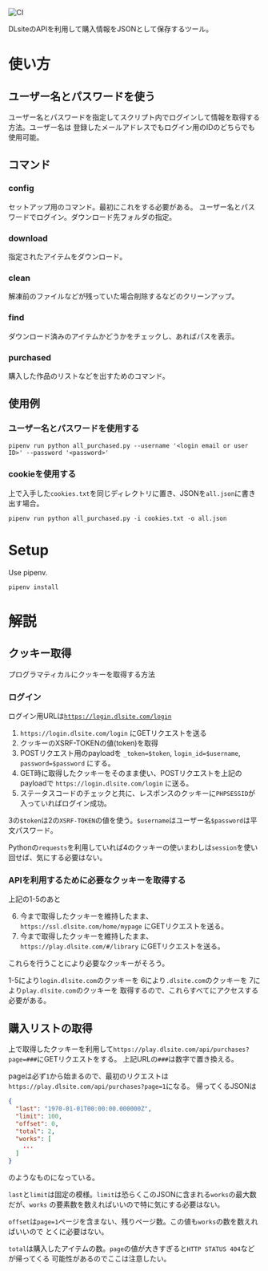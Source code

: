 ![CI](https://github.com/kurorinchan/dlsite-purchased/workflows/CI/badge.svg?branch=master)

DLsiteのAPIを利用して購入情報をJSONとして保存するツール。

# 使い方

## ユーザー名とパスワードを使う

ユーザー名とパスワードを指定してスクリプト内でログインして情報を取得する方法。ユーザー名は
登録したメールアドレスでもログイン用のIDのどちらでも使用可能。


## コマンド

### config
セットアップ用のコマンド。最初にこれをする必要がある。
ユーザー名とパスワードでログイン。ダウンロード先フォルダの指定。

### download
指定されたアイテムをダウンロード。

### clean
解凍前のファイルなどが残っていた場合削除するなどのクリーンアップ。

### find
ダウンロード済みのアイテムかどうかをチェックし、あればパスを表示。

### purchased
購入した作品のリストなどを出すためのコマンド。

## 使用例

### ユーザー名とパスワードを使用する
```
pipenv run python all_purchased.py --username '<login email or user ID>' --password '<password>'
```

### cookieを使用する
上で入手した`cookies.txt`を同じディレクトリに置き、JSONを`all.json`に書き出す場合。

```
pipenv run python all_purchased.py -i cookies.txt -o all.json
```

# Setup
Use pipenv.

```
pipenv install
```

# 解説

## クッキー取得

プログラマティカルにクッキーを取得する方法

### ログイン

ログイン用URLは[`https://login.dlsite.com/login`](https://login.dlsite.com/login)

1. `https://login.dlsite.com/login` にGETリクエストを送る
2. クッキーのXSRF-TOKENの値(token)を取得
3. POSTリクエスト用のpayloadを `_token=$token`, `login_id=$username`, `password=$password` にする。
4. GET時に取得したクッキーをそのまま使い、POSTリクエストを上記のpayloadで `https://login.dlsite.com/login` に送る。
5. ステータスコードのチェックと共に、レスポンスのクッキーに`PHPSESSID`が入っていればログイン成功。

3の`$token`は2の`XSRF-TOKEN`の値を使う。`$username`はユーザー名`$password`は平文パスワード。

Pythonの`requests`を利用していれば4のクッキーの使いまわしは`session`を使い回せば、気にする必要はない。

### APIを利用するために必要なクッキーを取得する

上記の1-5のあと

6. 今まで取得したクッキーを維持したまま、`https://ssl.dlsite.com/home/mypage` にGETリクエストを送る。
7. 今まで取得したクッキーを維持したまま、`https://play.dlsite.com/#/library` にGETリクエストを送る。

これらを行うことにより必要なクッキーがそろう。

1-5により`login.dlsite.com`のクッキーを
6により`.dlsite.com`のクッキーを
7により`play.dlsite.com`のクッキーを
取得するので、これらすべてにアクセスする必要がある。

## 購入リストの取得

上で取得したクッキーを利用して`https://play.dlsite.com/api/purchases?page=###`にGETリクエストをする。
上記URLの`###`は数字で置き換える。

pageは必ず`1`から始まるので、最初のリクエストは`https://play.dlsite.com/api/purchases?page=1`になる。
帰ってくるJSONは

```JSON
{
  "last": "1970-01-01T00:00:00.000000Z",
  "limit": 100,
  "offset": 0,
  "total": 2,
  "works": [
    ...
  ]
}
```

のようなものになっている。

`last`と`limit`は固定の模様。`limit`は恐らくこのJSONに含まれる`works`の最大数だが、`works`
の要素数を数えればいいので特に気にする必要はない。

`offset`は`page=1`ページを含まない、残りページ数。この値も`works`の数を数えればいいので
とくに必要はない。

`total`は購入したアイテムの数。`page`の値が大きすぎると`HTTP STATUS 404`などが帰ってくる
可能性があるのでここは注意したい。
